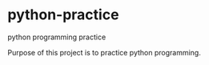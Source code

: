 # python-practice
python programming practice

Purpose of this project is to practice python programming.